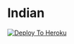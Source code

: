 # Indian

[![Deploy To Heroku](https://www.herokucdn.com/deploy/button.svg)](https://heroku.com/deploy?template=https://github.com/INDIAN-USERBOT/indian)
